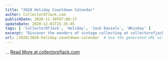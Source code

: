 ```yaml
---
title: "2020 Holiday Countdown Calendar"
author: CollectorOfJack.com
publishDate: 2020-11-30T07:00:17
updateDate: 2020-12-01T15:35:45
tags: [ 'CollectorOfJack', 'Holiday', 'Jack Daniels', 'Whiskey' ]
excerpt: "Discover the wonders of vintage collecting at collectorofjack.com. Uncover hidden gems and unique finds while exploring the world of collectibles."
url: /2020/2020-holiday-countdown-calendar  # Use the generated URL with year
---
```

... <a href="https://collectorofjack.com/2020HolidayCountdownCalendar">Read More at collectorofjack.com</a>

